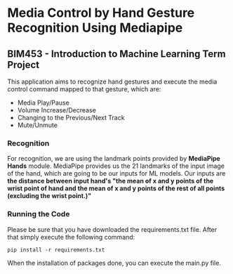 # Media Control by Hand Gesture Recognition Using Mediapipe

## BIM453 - Introduction to Machine Learning Term Project

This application aims to recognize hand gestures and execute the media control command mapped to that gesture, which are:

- Media Play/Pause
- Volume Increase/Decrease
- Changing to the Previous/Next Track
- Mute/Unmute
### Recognition

For recognition, we are using the landmark points provided by **MediaPipe Hands** module. 
MediaPipe provides us the 21 landmarks of the input image of the hand, which are going to be our inputs for ML models.
Our inputs are **the distance between input hand's "the mean of x and y points of the wrist point of hand and the mean of x and y points of the rest of all points (excluding the wrist point.)"**

### Running the Code

Please be sure that you have downloaded the requirements.txt file.
After that simply execute the following command:

``
pip install -r requirements.txt
``

When the installation of packages done, you can execute the main.py file.
